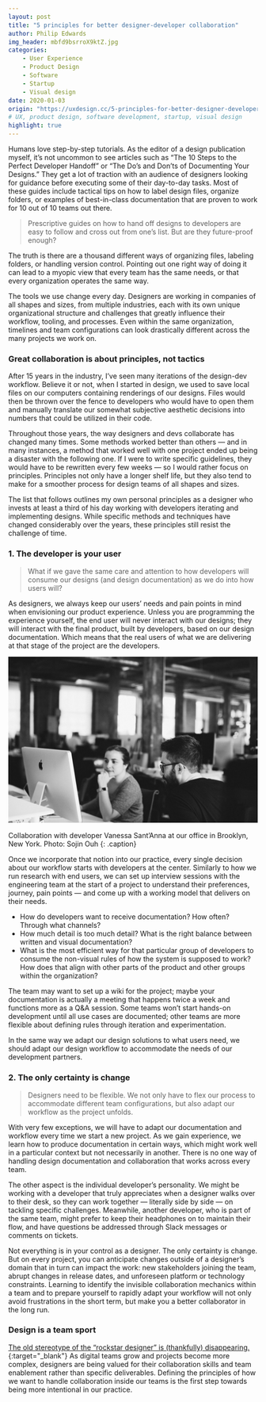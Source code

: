 ```yaml
---
layout: post
title: "5 principles for better designer-developer collaboration"
author: Philip Edwards
img_header: mbfd9bsrroX9ktZ.jpg
categories:
    - User Experience
    - Product Design
    - Software
    - Startup
    - Visual design
date: 2020-01-03
origin: "https://uxdesign.cc/5-principles-for-better-designer-developer-collaboration-36b4094887db"
# UX, product design, software development, startup, visual design
highlight: true
---
```

Humans love step-by-step tutorials. As the editor of a design publication myself, it’s not uncommon to see articles such as “The 10 Steps to the Perfect Developer Handoff” or “The Do’s and Don’ts of Documenting Your Designs.” They get a lot of traction with an audience of designers looking for guidance before executing some of their day-to-day tasks. Most of these guides include tactical tips on how to label design files, organize folders, or examples of best-in-class documentation that are proven to work for 10 out of 10 teams out there.

> Prescriptive guides on how to hand off designs to developers are easy to follow and cross out from one’s list. But are they future-proof enough?

The truth is there are a thousand different ways of organizing files, labeling folders, or handling version control. Pointing out one right way of doing it can lead to a myopic view that every team has the same needs, or that every organization operates the same way.

The tools we use change every day. Designers are working in companies of all shapes and sizes, from multiple industries, each with its own unique organizational structure and challenges that greatly influence their workflow, tooling, and processes. Even within the same organization, timelines and team configurations can look drastically different across the many projects we work on.

### Great collaboration is about principles, not tactics

After 15 years in the industry, I’ve seen many iterations of the design-dev workflow. Believe it or not, when I started in design, we used to save local files on our computers containing renderings of our designs. Files would then be thrown over the fence to developers who would have to open them and manually translate our somewhat subjective aesthetic decisions into numbers that could be utilized in their code.

Throughout those years, the way designers and devs collaborate has changed many times. Some methods worked better than others — and in many instances, a method that worked well with one project ended up being a disaster with the following one. If I were to write specific guidelines, they would have to be rewritten every few weeks — so I would rather focus on principles. Principles not only have a longer shelf life, but they also tend to make for a smoother process for design teams of all shapes and sizes.

The list that follows outlines my own personal principles as a designer who invests at least a third of his day working with developers iterating and implementing designs. While specific methods and techniques have changed considerably over the years, these principles still resist the challenge of time.

### 1. The developer is your user

> What if we gave the same care and attention to how developers will consume our designs (and design documentation) as we do into how users will?

As designers, we always keep our users’ needs and pain points in mind when envisioning our product experience. Unless you are programming the experience yourself, the end user will never interact with our designs; they will interact with the final product, built by developers, based on our design documentation. Which means that the real users of what we are delivering at that stage of the project are the developers.

![Collaboration with developer Vanessa Sant’Anna at our office in Brooklyn, New York. Photo: Sojin Ouh](assets/img/philipedwards/collab_vanessa_sant-anna.jpeg)

Collaboration with developer Vanessa Sant’Anna at our office in Brooklyn, New York. Photo: Sojin Ouh
{: .caption}

Once we incorporate that notion into our practice, every single decision about our workflow starts with developers at the center. Similarly to how we run research with end users, we can set up interview sessions with the engineering team at the start of a project to understand their preferences, journey, pain points — and come up with a working model that delivers on their needs.

- How do developers want to receive documentation? How often? Through what channels?
- How much detail is too much detail? What is the right balance between written and visual documentation?
- What is the most efficient way for that particular group of developers to consume the non-visual rules of how the system is supposed to work? How does that align with other parts of the product and other groups within the organization?

The team may want to set up a wiki for the project; maybe your documentation is actually a meeting that happens twice a week and functions more as a Q&A session. Some teams won’t start hands-on development until all use cases are documented; other teams are more flexible about defining rules through iteration and experimentation.

In the same way we adapt our design solutions to what users need, we should adapt our design workflow to accommodate the needs of our development partners.

### 2. The only certainty is change

> Designers need to be flexible. We not only have to flex our process to accommodate different team configurations, but also adapt our workflow as the project unfolds.

With very few exceptions, we will have to adapt our documentation and workflow every time we start a new project. As we gain experience, we learn how to produce documentation in certain ways, which might work well in a particular context but not necessarily in another. There is no one way of handling design documentation and collaboration that works across every team.

The other aspect is the individual developer’s personality. We might be working with a developer that truly appreciates when a designer walks over to their desk, so they can work together — literally side by side — on tackling specific challenges. Meanwhile, another developer, who is part of the same team, might prefer to keep their headphones on to maintain their flow, and have questions be addressed through Slack messages or comments on tickets.

Not everything is in your control as a designer. The only certainty is change. But on every project, you can anticipate changes outside of a designer’s domain that in turn can impact the work: new stakeholders joining the team, abrupt changes in release dates, and unforeseen platform or technology constraints. Learning to identify the invisible collaboration mechanics within a team and to prepare yourself to rapidly adapt your workflow will not only avoid frustrations in the short term, but make you a better collaborator in the long run.

### Design is a team sport

[The old stereotype of the “rockstar designer” is (thankfully) disappearing.](https://uxdesign.cc/design-as-a-team-sport-a08407beffdd "Design as a team sport"){:target="_blank"} As digital teams grow and projects become more complex, designers are being valued for their collaboration skills and team enablement rather than specific deliverables. Defining the principles of how we want to handle collaboration inside our teams is the first step towards being more intentional in our practice.